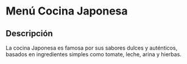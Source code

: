 # Menú Cocina Japonesa

## Descripción
La cocina Japonesa es famosa por sus sabores dulces y auténticos, basados en ingredientes simples como tomate, leche, arina y hierbas.